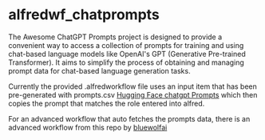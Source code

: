 # alfredwf_chatprompts

The Awesome ChatGPT Prompts project is designed to provide a convenient way to access a collection of prompts for training and using chat-based language models like OpenAI's GPT (Generative Pre-trained Transformer). It aims to simplify the process of obtaining and managing prompt data for chat-based language generation tasks.

Currently the provided .alfredworkflow file uses an input item that has been pre-generated with prompts.csv [Hugging Face chatgpt Prompts](https://huggingface.co/datasets/fka/awesome-chatgpt-prompts) which then copies the prompt that matches the role entered into alfred.

For an advanced workflow that auto fetches the prompts data, there is an advanced workflow from
this repo by [bluewolfai](https://github.com/bluewolfali/awesome-chatgpt-prompts-alfred)
